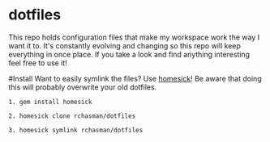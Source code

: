 dotfiles
========
This repo holds configuration files that make my workspace work the way I want it to. It's constantly evolving and changing so this repo will keep everything in once place. If you take a look and find anything interesting feel free to use it!

#Install
Want to easily symlink the files? Use [homesick](https://github.com/technicalpickles/homesick)! Be aware that doing this will probably overwrite your old dotfiles.

    1. gem install homesick

    2. homesick clone rchasman/dotfiles

    3. homesick symlink rchasman/dotfiles

